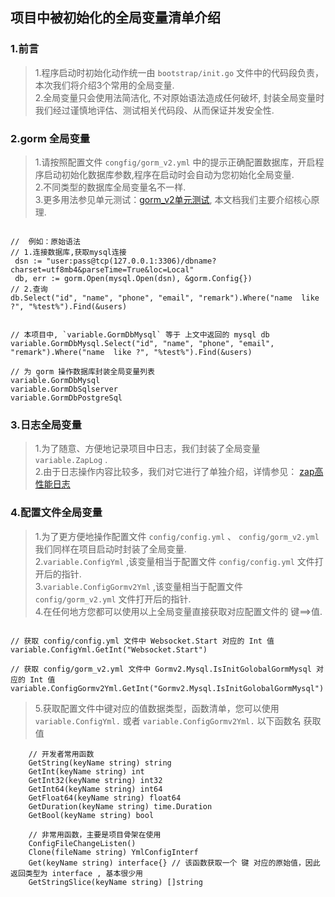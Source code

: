 ##    项目中被初始化的全局变量清单介绍       

### 1.前言    
>   1.程序启动时初始化动作统一由 `bootstrap/init.go` 文件中的代码段负责，本次我们将介绍3个常用的全局变量.  
>   2.全局变量只会使用法简洁化, 不对原始语法造成任何破坏, 封装全局变量时我们经过谨慎地评估、测试相关代码段、从而保证并发安全性.         

###  2.gorm 全局变量   
>   1.请按照配置文件 `congfig/gorm_v2.yml` 中的提示正确配置数据库，开启程序启动初始化数据库参数,程序在启动时会自动为您初始化全局变量.  
>   2.不同类型的数据库全局变量名不一样.  
>   3.更多用法参见单元测试：[gorm_v2单元测试](../test/gormv2_test.go), 本文档我们主要介绍核心原理.      
```code 

//  例如：原始语法
// 1.连接数据库,获取mysql连接
 dsn := "user:pass@tcp(127.0.0.1:3306)/dbname?charset=utf8mb4&parseTime=True&loc=Local"
 db, err := gorm.Open(mysql.Open(dsn), &gorm.Config{})  
// 2.查询
db.Select("id", "name", "phone", "email", "remark").Where("name  like ?", "%test%").Find(&users)


// 本项目中, `variable.GormDbMysql` 等于 上文中返回的 mysql db 
variable.GormDbMysql.Select("id", "name", "phone", "email", "remark").Where("name  like ?", "%test%").Find(&users)

// 为 gorm 操作数据库封装全局变量列表
variable.GormDbMysql    
variable.GormDbSqlserver  
variable.GormDbPostgreSql  

```

###  3.日志全局变量  
>   1.为了随意、方便地记录项目中日志，我们封装了全局变量 `variable.ZapLog` .  
>   2.由于日志操作内容比较多，我们对它进行了单独介绍，详情参见： [zap高性能日志](zap_log.md)    


### 4.配置文件全局变量 
>  1.为了更方便地操作配置文件 `config/config.yml` 、 `config/gorm_v2.yml` 我们同样在项目启动时封装了全局变量.  
>  2.`variable.ConfigYml` ,该变量相当于配置文件 `config/config.yml` 文件打开后的指针.   
>  3.`variable.ConfigGormv2Yml` ,该变量相当于配置文件 `config/gorm_v2.yml` 文件打开后的指针.  
>  4.在任何地方您都可以使用以上全局变量直接获取对应配置文件的 键==>值.  
```code   

// 获取 config/config.yml 文件中 Websocket.Start 对应的 Int 值
variable.ConfigYml.GetInt("Websocket.Start")

// 获取 config/gorm_v2.yml 文件中 Gormv2.Mysql.IsInitGolobalGormMysql 对应的 Int 值
variable.ConfigGormv2Yml.GetInt("Gormv2.Mysql.IsInitGolobalGormMysql")

```
>   5.获取配置文件中键对应的值数据类型，函数清单，您可以使用 `variable.ConfigYml.` 或者  `variable.ConfigGormv2Yml.` 以下函数名 获取值   
```code  
    // 开发者常用函数
	GetString(keyName string) string
	GetInt(keyName string) int
	GetInt32(keyName string) int32
	GetInt64(keyName string) int64
	GetFloat64(keyName string) float64
	GetDuration(keyName string) time.Duration
	GetBool(keyName string) bool

    // 非常用函数，主要是项目骨架在使用
	ConfigFileChangeListen()
	Clone(fileName string) YmlConfigInterf
	Get(keyName string) interface{} // 该函数获取一个 键 对应的原始值，因此返回类型为 interface , 基本很少用
	GetStringSlice(keyName string) []string
```


